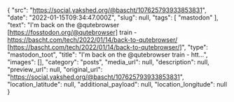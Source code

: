 {
  "src": "https://social.yakshed.org/@bascht/107625793933853831",
  "date": "2022-01-15T09:34:47.000Z",
  "slug": null,
  "tags": [
    "mastodon"
  ],
  "text": "I'm back on the @qutebrowser [https://fosstodon.org/@qutebrowser] train - https://bascht.com/tech/2022/01/14/back-to-qutebrowser/ [https://bascht.com/tech/2022/01/14/back-to-qutebrowser/]",
  "type": "mastodon_toot",
  "title": "I'm back on the @qutebrowser train - htt…",
  "images": [],
  "category": "posts",
  "media_url": null,
  "description": null,
  "preview_url": null,
  "original_url": "https://social.yakshed.org/@bascht/107625793933853831",
  "location_latitude": null,
  "additional_payload": null,
  "location_longitude": null
}